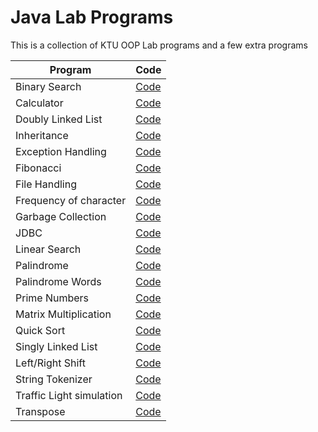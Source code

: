 # Java Lab Programs

This is a collection of KTU OOP Lab programs and a few extra programs 

| Program            | Code                                                                      |
| ------------------ | ------------------------------------------------------------------------- |
| Binary Search      | [Code](https://github.com/sora-san45/Java/blob/master/BinarySearch.java)  |
| Calculator         | [Code](https://github.com/sora-san45/Java/blob/master/Calculator.java)    |
| Doubly Linked List | [Code](https://github.com/sora-san45/Java/blob/master/DLL.java)           |
| Inheritance        | [Code](https://github.com/sora-san45/Java/blob/master/Details.java)       |
| Exception Handling | [Code](https://github.com/sora-san45/Java/blob/master/ExceptionHandle.java)|
| Fibonacci          | [Code](https://github.com/sora-san45/Java/blob/master/Fibonacci.java)     |
| File Handling | [Code](https://github.com/sora-san45/Java/blob/master/FileWR.java)|
| Frequency of character | [Code](https://github.com/sora-san45/Java/blob/master/FreqOfChar.java)|
| Garbage Collection | [Code](https://github.com/sora-san45/Java/blob/master/Garbage.java)|
| JDBC | [Code](https://github.com/sora-san45/Java/blob/master/JDBCConnect.java)|
| Linear Search | [Code](https://github.com/sora-san45/Java/blob/master/LinearSearch.java)|
| Palindrome | [Code](https://github.com/sora-san45/Java/blob/master/Palindrome.java)|
| Palindrome Words | [Code](https://github.com/sora-san45/Java/blob/master/PalindromeWords.java)|
| Prime Numbers | [Code](https://github.com/sora-san45/Java/blob/master/PrimeNumberList.java)|
| Matrix Multiplication | [Code](https://github.com/sora-san45/Java/blob/master/ProdMatrix.java)|
| Quick Sort | [Code](https://github.com/sora-san45/Java/blob/master/QuickSort.java)|
| Singly Linked List | [Code](https://github.com/sora-san45/Java/blob/master/SLL.java)|
| Left/Right Shift | [Code](https://github.com/sora-san45/Java/blob/master/Shift.java)|
| String Tokenizer | [Code](https://github.com/sora-san45/Java/blob/master/StrToken.java)|
| Traffic Light simulation | [Code](https://github.com/sora-san45/Java/blob/master/TrafficLight.java)|
| Transpose| [Code](https://github.com/sora-san45/Java/blob/master/Transpose.java)|
